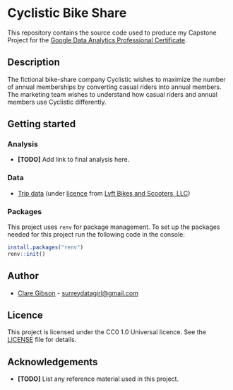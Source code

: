 # Cyclistic Bike Share
This repository contains the source code used to produce my Capstone Project for the [Google Data Analytics Professional Certificate](https://grow.google/certificates/en_uk/certificates/data-analytics/?utm_source=google&utm_medium=paidsearch&utm_campaign=ha-sem-bk-data-exa__geo—UK&utm_term=google%20data%20analytics%20professional%20certificate&gclsrc=aw.ds&gad_source=1&gbraid=0AAAAA9UI9ejmZlJzsSNlAUxzqdvaWch7r&gclid=CjwKCAiAp4O8BhAkEiwAqv2UqE9zR11P0MSDuN9xc5ezDuRVvEndRc5_Vk9cqKekoJm8kCxAuPKF0BoCvmMQAvD_BwE).

## Description
The fictional bike-share company Cyclistic wishes to maximize the number of annual memberships by converting casual riders into annual members. The marketing team wishes to understand how casual riders and annual members use Cyclistic differently.

## Getting started
### Analysis
- **[TODO]** Add link to final analysis here.

### Data
-   [Trip data](https://divvy-tripdata.s3.amazonaws.com/index.html) (under [licence](https://divvybikes.com/data-license-agreement) from [Lyft Bikes and Scooters, LLC](https://divvybikes-marketing-staging.lyft.net/system-data))

### Packages
This project uses `renv` for package management. To set up the packages needed for this project run the following code in the console:

```r
install.packages("renv")
renv::init()
```

## Author
- [Clare Gibson](https://www.surreydatagirl.com) - [surreydatagirl@gmail.com](mailto:surreydatagirl.com)

## Licence
This project is licensed under the CC0 1.0 Universal licence. See the [LICENSE](./LICENSE) file for details.

## Acknowledgements
-   **[TODO]** List any reference material used in this project.
